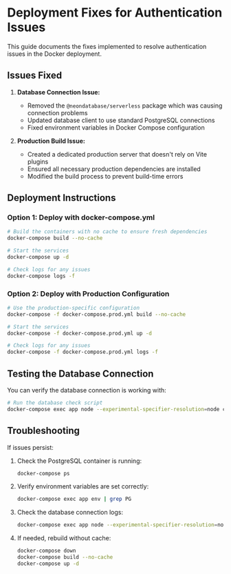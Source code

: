 # Deployment Fixes for Authentication Issues

This guide documents the fixes implemented to resolve authentication issues in the Docker deployment.

## Issues Fixed

1. **Database Connection Issue:**
   - Removed the `@neondatabase/serverless` package which was causing connection problems
   - Updated database client to use standard PostgreSQL connections
   - Fixed environment variables in Docker Compose configuration

2. **Production Build Issue:**
   - Created a dedicated production server that doesn't rely on Vite plugins
   - Ensured all necessary production dependencies are installed
   - Modified the build process to prevent build-time errors

## Deployment Instructions

### Option 1: Deploy with docker-compose.yml

```bash
# Build the containers with no cache to ensure fresh dependencies
docker-compose build --no-cache

# Start the services
docker-compose up -d

# Check logs for any issues
docker-compose logs -f
```

### Option 2: Deploy with Production Configuration

```bash
# Use the production-specific configuration
docker-compose -f docker-compose.prod.yml build --no-cache

# Start the services
docker-compose -f docker-compose.prod.yml up -d

# Check logs for any issues
docker-compose -f docker-compose.prod.yml logs -f
```

## Testing the Database Connection

You can verify the database connection is working with:

```bash
# Run the database check script
docker-compose exec app node --experimental-specifier-resolution=node check-database.js
```

## Troubleshooting

If issues persist:

1. Check the PostgreSQL container is running:
   ```bash
   docker-compose ps
   ```

2. Verify environment variables are set correctly:
   ```bash
   docker-compose exec app env | grep PG
   ```

3. Check the database connection logs:
   ```bash
   docker-compose exec app node --experimental-specifier-resolution=node check-database.js
   ```

4. If needed, rebuild without cache:
   ```bash
   docker-compose down
   docker-compose build --no-cache
   docker-compose up -d
   ```